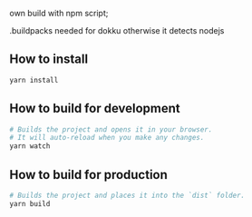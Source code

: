 own build with npm script;

.buildpacks needed for dokku otherwise it detects nodejs

## How to install

```sh
yarn install
```

## How to build for development

```sh
# Builds the project and opens it in your browser.
# It will auto-reload when you make any changes.
yarn watch
```

## How to build for production

```sh
# Builds the project and places it into the `dist` folder.
yarn build
```
